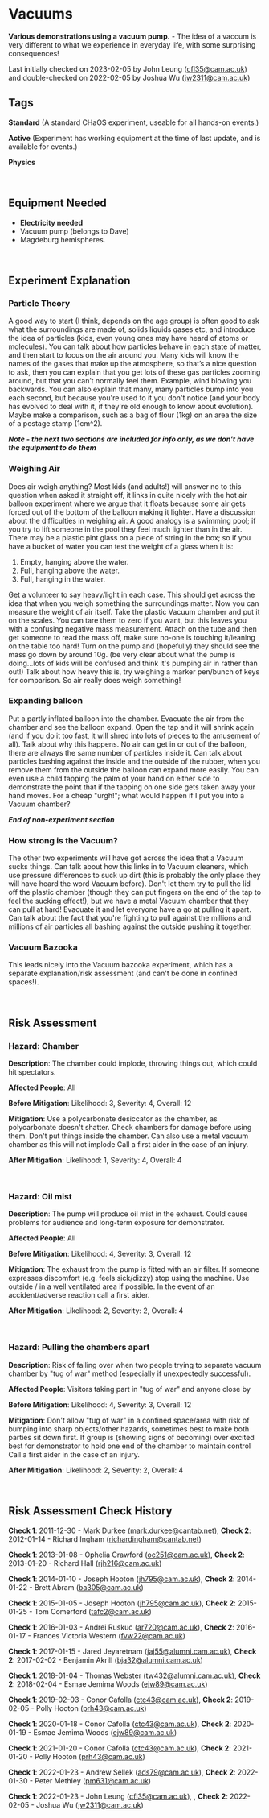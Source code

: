 # Vacuums

**Various demonstrations using a vacuum pump.** - The idea of a vaccum is very different to what we experience in everyday life, with some surprising consequences!

Last initially checked on 2023-02-05 by John Leung (cfl35@cam.ac.uk) and double-checked on 2022-02-05 by Joshua Wu (jw2311@cam.ac.uk)

## Tags
<!--- Start Tags (DO NOT REMOVE THIS COMMENT) --->

**Standard** (A standard CHaOS experiment, useable for all hands-on events.)

**Active** (Experiment has working equipment at the time of last update, and is available for events.)

**Physics**
<!--- End Tags (DO NOT REMOVE THIS COMMENT) --->

<br/>

## Equipment Needed 
- **Electricity needed**
- Vacuum pump (belongs to Dave)
- Magdeburg hemispheres.

<br/>

## Experiment Explanation 

### Particle Theory



A good way to start (I think, depends on the age group) is often good to ask what the surroundings are made of, solids liquids gases etc, and introduce the idea of particles (kids, even young ones may have heard of atoms or molecules). You can talk about how particles behave in each state of matter, and then start to focus on the air around you. Many kids will know the names of the gases that make up the atmosphere, so that’s a nice question to ask, then you can explain that you get lots of these gas particles zooming around, but that you can’t normally feel them. Example, wind blowing you backwards. You can also explain that many, many particles bump into you each second, but because you're used to it you don't notice (and your body has evolved to deal with it, if they're old enough to know about evolution). Maybe make a comparison, such as a bag of flour (1kg) on an area the size of a postage stamp (1cm^2).

***Note - the next two sections are included for info only, as we don't have the equipment to do them***

### Weighing Air


Does air weigh anything? Most kids (and adults!) will answer no to this question when asked it straight off, it links in quite nicely with the hot air balloon experiment where we argue that it floats because some air gets forced out of the bottom of the balloon making it lighter. Have a discussion about the difficulties in weighing air. A good analogy is a swimming pool; if you try to lift someone in the pool they feel much lighter than in the air. There may be a plastic pint glass on a piece of string in the box; so if you have a bucket of water you can test the weight of a glass when it is:

1. Empty, hanging above the water.
2. Full, hanging above the water.
3. Full, hanging in the water.



Get a volunteer to say heavy/light in each case. This should get across the idea that when you weigh something the surroundings matter. Now you can measure the weight of air itself. Take the plastic Vacuum chamber and put it on the scales. You can tare them to zero if you want, but this leaves you with a confusing negative mass measurement. Attach on the tube and then get someone to read the mass off, make sure no-one is touching it/leaning on the table too hard! Turn on the pump and (hopefully) they should see the mass go down by around 10g. (be very clear about what the pump is doing...lots of kids will be confused and think it's pumping air in rather than out!) Talk about how heavy this is, try weighing a marker pen/bunch of keys for comparison. So air really does weigh something!

### Expanding balloon


Put a partly inflated balloon into the chamber. Evacuate the air from the chamber and see the balloon expand. Open the tap and it will shrink again (and if you do it too fast, it will shred into lots of pieces to the amusement of all). Talk about why this happens. No air can get in or out of the balloon, there are always the same number of particles inside it. Can talk about particles bashing against the inside and the outside of the rubber, when you remove them from the outside the balloon can expand more easily. You can even use a child tapping the palm of your hand on either side to demonstrate the point that if the tapping on one side gets taken away your hand moves. For a cheap "urgh!"; what would happen if I put you into a Vacuum chamber?

***End of non-experiment section***

### How strong is the Vacuum?


The other two experiments will have got across the idea that a Vacuum sucks things. Can talk about how this links in to Vacuum cleaners, which use pressure differences to suck up dirt (this is probably the only place they will have heard the word Vacuum before). Don't let them try to pull the lid off the plastic chamber (though they can put fingers on the end of the tap to feel the sucking effect!), but we have a metal Vacuum chamber that they can pull at hard! Evacuate it and let everyone have a go at pulling it apart. Can talk about the fact that you're fighting to pull against the millions and millions of air particles all bashing against the outside pushing it together.

### Vacuum Bazooka


This leads nicely into the Vacuum bazooka experiment, which has a separate explanation/risk assessment (and can't be done in confined spaces!).

<br/>

## Risk Assessment

### **Hazard**: Chamber

**Description**: The chamber could implode, throwing things out, which could hit spectators.

**Affected People**: All

**Before Mitigation**: Likelihood: 3, Severity: 4, Overall: 12

**Mitigation**: Use a polycarbonate desiccator as the chamber, as polycarbonate doesn't shatter. Check chambers for damage before using them. Don't put things inside the chamber.
Can also use a metal vacuum chamber as this will not implode
Call a first aider in the case of an injury.

**After Mitigation**: Likelihood: 1, Severity: 4, Overall: 4

<br/>

### **Hazard**: Oil mist

**Description**: The pump will produce oil mist in the exhaust.  Could cause problems for audience and long-term exposure for demonstrator.

**Affected People**: All

**Before Mitigation**: Likelihood: 4, Severity: 3, Overall: 12

**Mitigation**: The exhaust from the pump is fitted with an air filter.
If someone expresses discomfort (e.g. feels sick/dizzy) stop using the machine.
Use outside / in a well ventilated area if possible.
In the event of an accident/adverse reaction call a first aider.

**After Mitigation**: Likelihood: 2, Severity: 2, Overall: 4

<br/>

### **Hazard**: Pulling the chambers apart

**Description**: Risk of falling over when two people trying to separate vacuum chamber by "tug of war" method (especially if unexpectedly successful).

**Affected People**: Visitors taking part in "tug of war" and anyone close by

**Before Mitigation**: Likelihood: 4, Severity: 3, Overall: 12

**Mitigation**: Don't allow "tug of war" in a confined space/area with risk of bumping into sharp objects/other hazards, sometimes best to make both parties sit down first. If group is (showing signs of becoming) over excited best for demonstrator to hold one end of the chamber to maintain control
Call a first aider in the case of an injury.

**After Mitigation**: Likelihood: 2, Severity: 2, Overall: 4

<br/>

## Risk Assessment Check History 

**Check 1**: 2011-12-30 - Mark Durkee (mark.durkee@cantab.net), **Check 2**: 2012-01-14 - Richard Ingham (richardingham@cantab.net)

**Check 1**: 2013-01-08 - Ophelia Crawford (oc251@cam.ac.uk), **Check 2**: 2013-01-20 - Richard Hall (rjh216@cam.ac.uk)

**Check 1**: 2014-01-10 - Joseph Hooton (jh795@cam.ac.uk), **Check 2**: 2014-01-22 - Brett Abram (ba305@cam.ac.uk)

**Check 1**: 2015-01-05 - Joseph Hooton (jh795@cam.ac.uk), **Check 2**: 2015-01-25 - Tom Comerford (tafc2@cam.ac.uk)

**Check 1**: 2016-01-03 - Andrei Ruskuc (ar720@cam.ac.uk), **Check 2**: 2016-01-17 - Frances Victoria Western (fvw22@cam.ac.uk)

**Check 1**: 2017-01-15 - Jared Jeyaretnam (jaj55@alumni.cam.ac.uk), **Check 2**: 2017-02-02 - Benjamin Akrill (bja32@alumni.cam.ac.uk)

**Check 1**: 2018-01-04 - Thomas Webster (tw432@alumni.cam.ac.uk), **Check 2**: 2018-02-04 - Esmae Jemima Woods (ejw89@cam.ac.uk)

**Check 1**: 2019-02-03 - Conor Cafolla (ctc43@cam.ac.uk), **Check 2**: 2019-02-05 - Polly Hooton (prh43@cam.ac.uk)

**Check 1**: 2020-01-18 - Conor Cafolla (ctc43@cam.ac.uk), **Check 2**: 2020-01-19 - Esmae Jemima Woods (ejw89@cam.ac.uk)

**Check 1**: 2021-01-20 - Conor Cafolla (ctc43@cam.ac.uk), **Check 2**: 2021-01-20 - Polly Hooton (prh43@cam.ac.uk)

**Check 1**: 2022-01-23 - Andrew Sellek (ads79@cam.ac.uk), **Check 2**: 2022-01-30 - Peter Methley (pm631@cam.ac.uk)

**Check 1**: 2022-01-23 - John Leung (cfl35@cam.ac.uk), , **Check 2**: 2022-02-05 - Joshua Wu (jw2311@cam.ac.uk)
